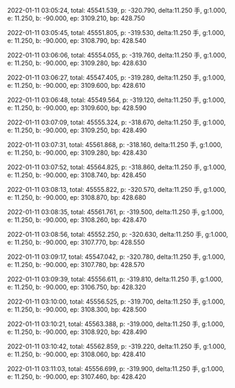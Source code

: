 2022-01-11 03:05:24, total: 45541.539, p: -320.790, delta:11.250 手, g:1.000, e: 11.250, b: -90.000, ep: 3109.210, bp: 428.750

2022-01-11 03:05:45, total: 45551.805, p: -319.530, delta:11.250 手, g:1.000, e: 11.250, b: -90.000, ep: 3108.790, bp: 428.540

2022-01-11 03:06:06, total: 45554.055, p: -319.760, delta:11.250 手, g:1.000, e: 11.250, b: -90.000, ep: 3109.280, bp: 428.630

2022-01-11 03:06:27, total: 45547.405, p: -319.280, delta:11.250 手, g:1.000, e: 11.250, b: -90.000, ep: 3109.600, bp: 428.610

2022-01-11 03:06:48, total: 45549.564, p: -319.120, delta:11.250 手, g:1.000, e: 11.250, b: -90.000, ep: 3109.600, bp: 428.590

2022-01-11 03:07:09, total: 45555.324, p: -318.670, delta:11.250 手, g:1.000, e: 11.250, b: -90.000, ep: 3109.250, bp: 428.490

2022-01-11 03:07:31, total: 45561.868, p: -318.160, delta:11.250 手, g:1.000, e: 11.250, b: -90.000, ep: 3109.280, bp: 428.430

2022-01-11 03:07:52, total: 45564.825, p: -318.860, delta:11.250 手, g:1.000, e: 11.250, b: -90.000, ep: 3108.740, bp: 428.450

2022-01-11 03:08:13, total: 45555.822, p: -320.570, delta:11.250 手, g:1.000, e: 11.250, b: -90.000, ep: 3108.870, bp: 428.680

2022-01-11 03:08:35, total: 45561.761, p: -319.500, delta:11.250 手, g:1.000, e: 11.250, b: -90.000, ep: 3108.260, bp: 428.470

2022-01-11 03:08:56, total: 45552.250, p: -320.630, delta:11.250 手, g:1.000, e: 11.250, b: -90.000, ep: 3107.770, bp: 428.550

2022-01-11 03:09:17, total: 45547.042, p: -320.780, delta:11.250 手, g:1.000, e: 11.250, b: -90.000, ep: 3107.780, bp: 428.570

2022-01-11 03:09:39, total: 45556.611, p: -319.810, delta:11.250 手, g:1.000, e: 11.250, b: -90.000, ep: 3106.750, bp: 428.320

2022-01-11 03:10:00, total: 45556.525, p: -319.700, delta:11.250 手, g:1.000, e: 11.250, b: -90.000, ep: 3108.300, bp: 428.500

2022-01-11 03:10:21, total: 45563.388, p: -319.000, delta:11.250 手, g:1.000, e: 11.250, b: -90.000, ep: 3108.920, bp: 428.490

2022-01-11 03:10:42, total: 45562.859, p: -319.220, delta:11.250 手, g:1.000, e: 11.250, b: -90.000, ep: 3108.060, bp: 428.410

2022-01-11 03:11:03, total: 45556.699, p: -319.900, delta:11.250 手, g:1.000, e: 11.250, b: -90.000, ep: 3107.460, bp: 428.420
